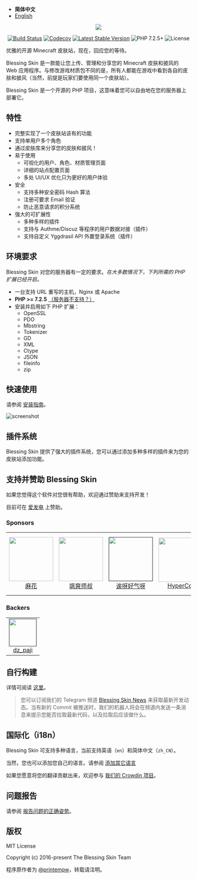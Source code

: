- <b>简体中文</b>
- [English](./README_EN.md)

<p align="center"><img src="https://img.blessing.studio/images/2017/01/01/bs-logo.png"></p>

<p align="center">
<a href="https://github.com/bs-community/blessing-skin-server/actions"><img src="https://github.com/bs-community/blessing-skin-server/workflows/CI/badge.svg" alt="Build Status"></a>
<a href="https://codecov.io/gh/bs-community/blessing-skin-server/"><img src="https://flat.badgen.net/codecov/c/github/bs-community/blessing-skin-server" alt="Codecov" /></a>
<a href="https://github.com/bs-community/blessing-skin-server/releases"><img src="https://flat.badgen.net/github/release/bs-community/blessing-skin-server" alt="Latest Stable Version"></a>
<img src="https://flat.badgen.net/badge/PHP/7.2.5+/orange" alt="PHP 7.2.5+">
<img src="https://flat.badgen.net/github/license/bs-community/blessing-skin-server" alt="License">
</p>

优雅的开源 Minecraft 皮肤站，现在，回应您的等待。

Blessing Skin 是一款能让您上传、管理和分享您的 Minecraft 皮肤和披风的 Web 应用程序。与修改游戏材质包不同的是，所有人都能在游戏中看到各自的皮肤和披风（当然，前提是玩家们要使用同一个皮肤站）。

Blessing Skin 是一个开源的 PHP 项目，这意味着您可以自由地在您的服务器上部署它。

## 特性

- 完整实现了一个皮肤站该有的功能
- 支持单用户多个角色
- 通过皮肤库来分享您的皮肤和披风！
- 易于使用
    - 可视化的用户、角色、材质管理页面
    - 详细的站点配置页面
    - 多处 UI/UX 优化只为更好的用户体验
- 安全
    - 支持多种安全密码 Hash 算法
    - 注册可要求 Email 验证
    - 防止恶意请求的积分系统
- 强大的可扩展性
    - 多种多样的插件
    - 支持与 Authme/Discuz 等程序的用户数据对接（插件）
    - 支持自定义 Yggdrasil API 外置登录系统（插件）

## 环境要求

Blessing Skin 对您的服务器有一定的要求。_在大多数情况下，下列所需的 PHP 扩展已经开启。_

- 一台支持 URL 重写的主机，Nginx 或 Apache
- **PHP >= 7.2.5** [（服务器不支持？）](https://blessing.netlify.com/versions.html)
- 安装并启用如下 PHP 扩展：
    - OpenSSL
    - PDO
    - Mbstring
    - Tokenizer
    - GD
    - XML
    - Ctype
    - JSON
    - fileinfo
    - zip

## 快速使用

请参阅 [安装指南](https://blessing.netlify.com/setup.html)。

![screenshot](https://img.blessing.studio/images/2017/07/29/2017-06-16_15.54.16.png)

## 插件系统

Blessing Skin 提供了强大的插件系统，您可以通过添加多种多样的插件来为您的皮肤站添加功能。

## 支持并赞助 Blessing Skin

如果您觉得这个软件对您很有帮助，欢迎通过赞助来支持开发！

目前可在 [爱发电](https://afdian.net/@blessing-skin) 上赞助。

### Sponsors

<table>
  <tbody>
    <tr>
      <td align=center>
        <a href="https://afdian.net/@hempflower">
          <img src="https://pic1.afdiancdn.com/user/0f396eb2a37c11e8b93452540025c377/avatar/63368e1c4455486c96d4e789fda50bed_w160_h160_s0.jpg" width="120" height="120">
          <br>
          麻花
        </a>
      </td>
      <td align=center>
        <a href="https://afdian.net/@ValiantShishu976400">
          <img src="https://pic1.afdiancdn.com/user/178a08963a5e11e9addd52540025c377/avatar/ece9f089aaf2c2f83204a8de11697caf_w350_h350_s16.jpg" width="120" height="120">
          <br>
          飒爽师叔
        </a>
      </td>
      <td align=center>
        <a href="">
          <img src="https://pic1.afdiancdn.com/user/5b1b5ef6a23c11ea90a952540025c377/avatar/5c02c61401606370e1b088955c1a10fc_w342_h342_s33.jpg" width="120" height="120">
          <br>
          诶呀好气呀
        </a>
      </td>
      <td align=center>
        <a href="https://afdian.net/@HyperCol_Studio">
          <img src="https://pic1.afdiancdn.com/user/ad213afe31b311e991c252540025c377/avatar/cb8f7ef0832124d336839cdb4a784e14_w2000_h2000_s1992.jpg" width="120" height="120">
          <br>
          HyperCol
        </a>
      </td>
      <td align=center>
        <a href="">
          <img src="https://pic1.afdiancdn.com/default/avatar/avatar-purple.png" width="120" height="120">
          <br>
          爱发电用户_9JTs
        </a>
      </td>
      <td align=center>
        <a href="https://afdian.net/@Kxnrl">
          <img src="https://pic1.afdiancdn.com/user/f3a0367a79b911ea883352540025c377/avatar/c37aef9b387742ad1e3033f4c57a0028_w801_h801_s500.jpg" width="120" height="120">
          <br>
          Kyle
        </a>
      </td>
      <td align=center>
        <a href="https://afdian.net/@mengluorj">
          <img src="https://pic1.afdiancdn.com/user/ffc6500452ed11e9994e52540025c377/avatar/ae9c5ec36b51e8314787cc19acf2d12e_w815_h815_s459.jpg" width="120" height="120">
          <br>
          MengLuoRJ
        </a>
      </td>
      </tr>
  </tbody>
</table>

### Backers

<table>
  <tbody>
    <tr>
      <td align=center>
        <a href="">
          <img src="https://pic1.afdiancdn.com/user/68d07bf851fc11e98e5652540025c377/avatar/48538be153c8eebc3eb5cb6bc085cde9_w574_h574_s173.jpg" width="75" height="75">
          <br>
          dz_paji
        </a>
      </td>
      </tr>
  </tbody>
</table>

## 自行构建

详情可阅读 [这里](https://blessing.netlify.com/build.html)。

> 您可以订阅我们的 Telegram 频道 [Blessing Skin News](https://t.me/blessing_skin_news) 来获取最新开发动态。当有新的 Commit 被推送时，我们的机器人将会在频道内发送一条消息来提示您能否拉取最新代码，以及拉取后应该做什么。

## 国际化（i18n）

Blessing Skin 可支持多种语言，当前支持英语（`en`）和简体中文（`zh_CN`）。

当然，您也可以添加您自己的语言。请参阅 [添加其它语言](https://blessing.netlify.com/i18n.html)

如果您愿意将您的翻译贡献出来，欢迎参与 [我们的 Crowdin 项目](https://crowdin.com/project/blessing-skin)。

## 问题报告

请参阅 [报告问题的正确姿势](https://blessing.netlify.com/report.html)。

## 版权

MIT License

Copyright (c) 2016-present The Blessing Skin Team

程序原作者为 [@printempw](https://blessing.studio/)，转载请注明。
